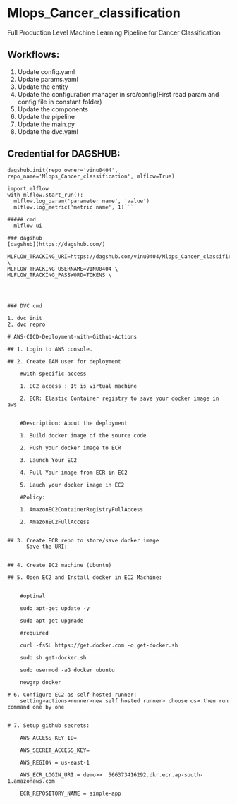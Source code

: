 # Mlops_Cancer_classification
Full Production Level Machine Learning Pipeline for Cancer Classification

## Workflows:

1. Update config.yaml
2. Update params.yaml
3. Update the entity
5. Update the configuration manager in src/config(First read param and config file in constant folder)
6. Update the components
7. Update the pipeline
8. Update the main.py
9. Update the dvc.yaml



## Credential for DAGSHUB:

```import dagshub
dagshub.init(repo_owner='vinu0404', repo_name='Mlops_Cancer_classification', mlflow=True)

import mlflow
with mlflow.start_run():
  mlflow.log_param('parameter name', 'value')
  mlflow.log_metric('metric name', 1)```

##### cmd
- mlflow ui

### dagshub
[dagshub](https://dagshub.com/)

MLFLOW_TRACKING_URI=https://dagshub.com/vinu0404/Mlops_Cancer_classification.mlflow \
MLFLOW_TRACKING_USERNAME=VINU0404 \
MLFLOW_TRACKING_PASSWORD=TOKENS \




### DVC cmd

1. dvc init
2. dvc repro

# AWS-CICD-Deployment-with-Github-Actions

## 1. Login to AWS console.

## 2. Create IAM user for deployment

	#with specific access

	1. EC2 access : It is virtual machine

	2. ECR: Elastic Container registry to save your docker image in aws


	#Description: About the deployment

	1. Build docker image of the source code

	2. Push your docker image to ECR

	3. Launch Your EC2 

	4. Pull Your image from ECR in EC2

	5. Lauch your docker image in EC2

	#Policy:

	1. AmazonEC2ContainerRegistryFullAccess

	2. AmazonEC2FullAccess

	
## 3. Create ECR repo to store/save docker image
    - Save the URI: 

	
## 4. Create EC2 machine (Ubuntu) 

## 5. Open EC2 and Install docker in EC2 Machine:
	
	
	#optinal

	sudo apt-get update -y

	sudo apt-get upgrade
	
	#required

	curl -fsSL https://get.docker.com -o get-docker.sh

	sudo sh get-docker.sh

	sudo usermod -aG docker ubuntu

	newgrp docker
	
# 6. Configure EC2 as self-hosted runner:
    setting>actions>runner>new self hosted runner> choose os> then run command one by one


# 7. Setup github secrets:

    AWS_ACCESS_KEY_ID=

    AWS_SECRET_ACCESS_KEY=

    AWS_REGION = us-east-1

    AWS_ECR_LOGIN_URI = demo>>  566373416292.dkr.ecr.ap-south-1.amazonaws.com

    ECR_REPOSITORY_NAME = simple-app

